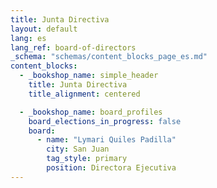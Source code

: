 ```yaml
---
title: Junta Directiva
layout: default
lang: es
lang_ref: board-of-directors
_schema: "schemas/content_blocks_page_es.md"
content_blocks:
  - _bookshop_name: simple_header
    title: Junta Directiva
    title_alignment: centered

  - _bookshop_name: board_profiles
    board_elections_in_progress: false
    board:
      - name: "Lymari Quiles Padilla"
        city: San Juan
        tag_style: primary
        position: Directora Ejecutiva
---
```

